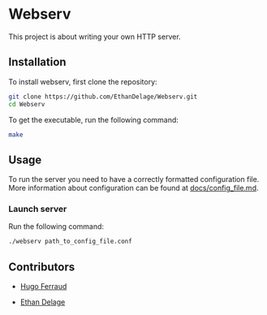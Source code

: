 # Webserv
This project is about writing your own HTTP server.

## Installation
To install webserv, first clone the repository:
```bash
git clone https://github.com/EthanDelage/Webserv.git
cd Webserv
```
To get the executable, run the following command:
```bash
make
```

## Usage
To run the server you need to have a correctly formatted configuration file.\
More information about configuration can be found at [docs/config_file.md](docs/config_file.md).

### Launch server
Run the following command:
```bash
./webserv path_to_config_file.conf
```

## Contributors
* [Hugo Ferraud](https://github.com/Mururoahh)

* [Ethan Delage](https://github.com/EthanDelage)